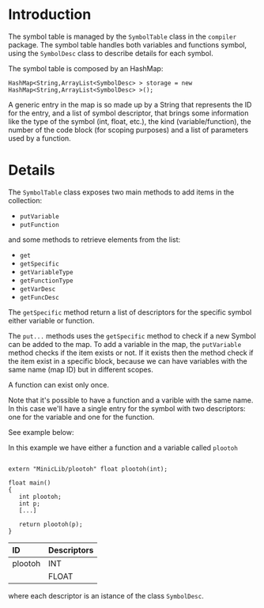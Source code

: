 

# Introduction #

The symbol table is managed by the `SymbolTable` class in the `compiler` package.
The symbol table handles both variables and functions symbol, using the `SymbolDesc` class to describe details for each symbol.

The symbol table is composed by an HashMap:
```
HashMap<String,ArrayList<SymbolDesc> > storage = new HashMap<String,ArrayList<SymbolDesc> >();
```

A generic entry in the map is so made up by a String that represents the ID for the entry, and a list of symbol descriptor, that brings some information like the type of the symbol (int, float, etc.), the kind (variable/function), the number of the code block (for scoping purposes) and a list of parameters used by a function.

# Details #

The `SymbolTable` class exposes two main methods to add items in the collection:

  * `putVariable`
  * `putFunction`

and some methods to retrieve elements from the list:

  * `get`
  * `getSpecific`
  * `getVariableType`
  * `getFunctionType`
  * `getVarDesc`
  * `getFuncDesc`

The `getSpecific` method return a list of descriptors for the specific symbol either variable or function.

The `put...` methods uses the `getSpecific` method to check if a new Symbol can be added to the map.
To add a variable in the map, the `putVariable` method checks if the item exists or not. If it exists then the method check if the item exist in a specific block, because we can have variables with the same name (map ID) but in different scopes.

A function can exist only once.

Note that it's possible to have a function and a varible with the same name. In this case we'll have a single entry for the symbol with two descriptors: one for the variable and one for the function.

See example below:

In this example we have either a function and a variable called `plootoh`

```

extern "MinicLib/plootoh" float plootoh(int);

float main()
{
   int plootoh;
   int p;
   [...]

   return plootoh(p);
}
```

| **ID**   | **Descriptors**                                                       |
|:---------|:----------------------------------------------------------------------|
| plootoh    | INT| null | `IdType.VARIABLE` | 1 | 0 | "" |
|                 |FLOAT |`[INT,0]`| `IdType.FUNCTION` | 0 |- | MinicLib/plootoh |

where each descriptor is an istance of the class `SymbolDesc`.